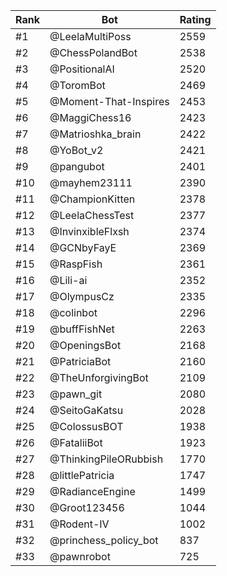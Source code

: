 Rank|Bot|Rating
---|---|---
#1|@LeelaMultiPoss|2559
#2|@ChessPolandBot|2538
#3|@PositionalAI|2520
#4|@ToromBot|2469
#5|@Moment-That-Inspires|2453
#6|@MaggiChess16|2423
#7|@Matrioshka_brain|2422
#8|@YoBot_v2|2421
#9|@pangubot|2401
#10|@mayhem23111|2390
#11|@ChampionKitten|2378
#12|@LeelaChessTest|2377
#13|@InvinxibleFlxsh|2374
#14|@GCNbyFayE|2369
#15|@RaspFish|2361
#16|@Lili-ai|2352
#17|@OlympusCz|2335
#18|@colinbot|2296
#19|@buffFishNet|2263
#20|@OpeningsBot|2168
#21|@PatriciaBot|2160
#22|@TheUnforgivingBot|2109
#23|@pawn_git|2080
#24|@SeitoGaKatsu|2028
#25|@ColossusBOT|1938
#26|@FataliiBot|1923
#27|@ThinkingPileORubbish|1770
#28|@littlePatricia|1747
#29|@RadianceEngine|1499
#30|@Groot123456|1044
#31|@Rodent-IV|1002
#32|@princhess_policy_bot|837
#33|@pawnrobot|725
